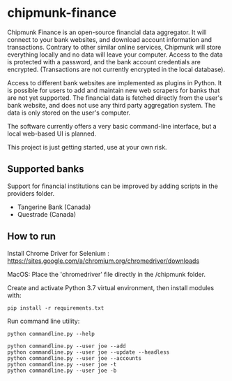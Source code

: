 # chipmunk-finance

Chipmunk Finance is an open-source financial data aggregator. It will connect to your bank websites, and download account information and transactions. Contrary to other similar online services, Chipmunk will store everything locally and no data will leave your computer. Access to the data is protected with a password, and the bank account credentials are encrypted. (Transactions are not currently encrypted in the local database).

Access to different bank websites are implemented as plugins in Python. It is possible for users to add and maintain new web scrapers for banks that are not yet supported. The financial data is fetched directly from the user's bank website, and does not use any third party aggregation system. The data is only stored on the user's computer.

The software currently offers a very basic command-line interface, but a local web-based UI is planned.

This project is just getting started, use at your own risk.

## Supported banks

Support for financial institutions can be improved by adding scripts in the providers folder.

- Tangerine Bank (Canada)
- Questrade (Canada)


## How to run

Install Chrome Driver for Selenium : https://sites.google.com/a/chromium.org/chromedriver/downloads

MacOS: Place the 'chromedriver' file directly in the /chipmunk folder.


Create and activate Python 3.7 virtual environment, then install modules with:

    pip install -r requirements.txt

Run command line utility:

    python commandline.py --help

    python commandline.py --user joe --add
    python commandline.py --user joe --update --headless
    python commandline.py --user joe --accounts
    python commandline.py --user joe -t
    python commandline.py --user joe -b
    
